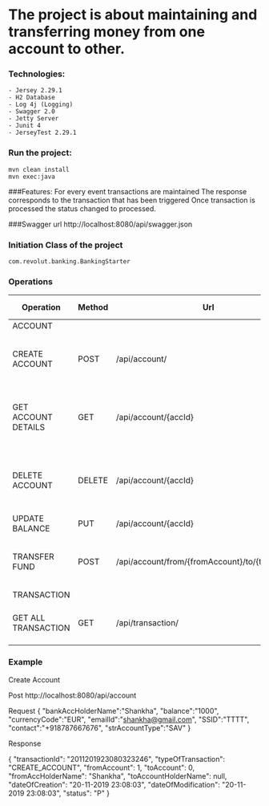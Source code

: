 # The project is about maintaining and transferring money from one account to other.

### Technologies:
    - Jersey 2.29.1
	- H2 Database
	- Log 4j (Logging)
	- Swagger 2.0
	- Jetty Server
	- Junit 4
	- JerseyTest 2.29.1

### Run the project:

    mvn clean install
    mvn exec:java


###Features:
	For every event transactions are maintained
	The response corresponds to the transaction that has been triggered
	Once transaction is processed the status changed to processed.

###Swagger url
    http://localhost:8080/api/swagger.json


### Initiation Class of the project
    com.revolut.banking.BankingStarter

### Operations

| Operation           | Method         |   Url                                              |     Response status       | Comments                                           |
|---------------------|----------------|----------------------------------------------------|---------------------------|----------------------------------------------------|
| ACCOUNT  |  |  |  |  |
| CREATE ACCOUNT      | POST           |   /api/account/                                    |     201                   | Create an account and send transaction as response |
| GET ACCOUNT DETAILS | GET            |   /api/account/{accId}                             |     200                   | Get information of account with account id (accId) |
| DELETE ACCOUNT      | DELETE         |   /api/account/{accId}                             |     200                   | Deletes an account with account Id (accId) provided|
| UPDATE BALANCE      | PUT            |   /api/account/{accId}                             |     200                   | Add amount to balance                              |
| TRANSFER FUND       | POST           |   /api/account/from/{fromAccount}/to/{toAccount}   |     200                   | Transfer fund from one account to another          |
| TRANSACTION |  |  |  |  |
| GET ALL TRANSACTION  | GET            |   /api/transaction/                                |     200                   | get information of all transactions                |


### Example
Create Account

Post
http://localhost:8080/api/account

Request
{
	"bankAccHolderName":"Shankha",
	"balance":"1000",
	"currencyCode":"EUR",
	"emailId":"shankha@gmail.com",
	"SSID":"TTTT",
	"contact":"+918787667676",
	"strAccountType":"SAV"
}

Response

{
    "transactionId": "2011201923080323246",
    "typeOfTransaction": "CREATE_ACCOUNT",
    "fromAccount": 1,
    "toAccount": 0,
    "fromAccHolderName": "Shankha",
    "toAccountHolderName": null,
    "dateOfCreation": "20-11-2019 23:08:03",
    "dateOfModification": "20-11-2019 23:08:03",
    "status": "P"
}

